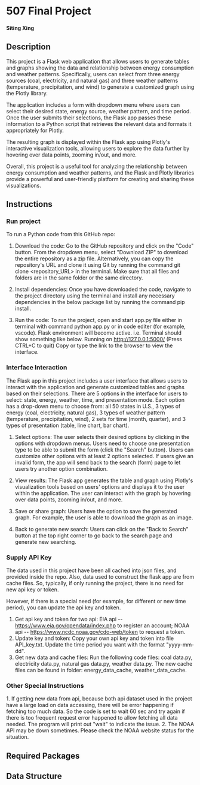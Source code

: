 <h1>507 Final Project</h1>
<h4>Siting Xing</h4>

<h2>Description</h2>
This project is a Flask web application that allows users to generate tables and graphs showing the data and relationship between energy consumption and weather patterns. Specifically, users can select from three energy sources (coal, electricity, and natural gas) and three weather patterns (temperature, precipitation, and wind) to generate a customized graph using the Plotly library.

The application includes a form with dropdown menu where users can select their desired state, energy source, weather pattern, and time period. Once the user submits their selections, the Flask app passes these information to a Python script that retrieves the relevant data and formats it appropriately for Plotly.

The resulting graph is displayed within the Flask app using Plotly's interactive visualization tools, allowing users to explore the data further by hovering over data points, zooming in/out, and more.

Overall, this project is a useful tool for analyzing the relationship between energy consumption and weather patterns, and the Flask and Plotly libraries provide a powerful and user-friendly platform for creating and sharing these visualizations.

<h2>Instructions</h2>
<h3>Run project</h3>
To run a Python code from this GitHub repo:

1. Download the code: Go to the GitHub repository and click on the "Code" button. From the dropdown menu, select "Download ZIP" to download the entire repository as a zip file. Alternatively, you can copy the repository's URL and clone it using Git by running the command git clone <repository_URL> in the terminal. Make sure that all files and folders are in the same folder or the same directory.

2. Install dependencies: Once you have downloaded the code, navigate to the project directory using the terminal and install any necessary dependencies in the below package list by running the command pip install.

3. Run the code: To run the project, open and start app.py file either in terminal with command python app.py or in code editer (for example, vscode). Flask environment will become active. i.e. Terminal should show something like below.
Running on http://127.0.0.1:5000/
(Press CTRL+C to quit)
Copy or type the link to the browser to view the interface.

<h3>Interface Interaction</h3>
The Flask app in this project includes a user interface that allows users to interact with the application and generate customized tables and graphs based on their selections. There are 5 options in the interface for users to select: state, energy, weather, time, and presentation mode. Each option has a drop-down menu to choose from: all 50 states in U.S., 3 types of energy (coal, electricity, natural gas), 3 types of weather pattern (temperature, precipitation, wind), 2 sets for time (month, quarter), and 3 types of presentation (table, line chart, bar chart).

1. Select options: The user selects their desired options by clicking in the options with dropdown menus. Users need to choose one presentation type to be able to submit the form (click the "Search" button). Users can customize other options with at least 2 options selected. If users give an invalid form, the app will send back to the search (form) page to let users try another option combination.

2. View results: The Flask app generates the table and graph using Plotly's visualization tools based on users' options and displays it to the user within the application. The user can interact with the graph by hovering over data points, zooming in/out, and more.

3. Save or share graph: Users have the option to save the generated graph. For example, the user is able to download the graph as an image.

4. Back to generate new search: Users can click on the "Back to Search" button at the top right corner to go back to the search page and generate new searching.

<h3>Supply API Key</h3>
The data used in this project have been all cached into json files, and provided inside the repo. Also, data used to construct the flask app are from cache files. So, typically, if only running the project, there is no need for new api key or token. 

However, if there is a special need (for example, for different or new time period), you can update the api key and token.
1. Get api key and token for two api: EIA api -- https://www.eia.gov/opendata/index.php to register an account; NOAA api -- https://www.ncdc.noaa.gov/cdo-web/token to request a token.
2. Update key and token: Copy your own api key and token into file API_key.txt. Update the time period you want with the format "yyyy-mm-dd".
3. Get new data and cache files: Run the following code files: coal data.py, electricity data.py, natural gas data.py, weather data.py. The new cache files can be found in folder: energy_data_cache, weather_data_cache.

<h3>Other Special Instructions</h3>
1. If getting new data from api, because both api dataset used in the project have a large load on data accessing, there will be error happening if fetching too much data. So the code is set to wait 60 sec and try again if there is too frequent request error happened to allow fetching all data needed. The program will print out "wait" to indicate the issue.
2. The NOAA API may be down sometimes. Please check the NOAA website status for the situation.

<h2>Required Packages</h2>

<h2>Data Structure</h2>
